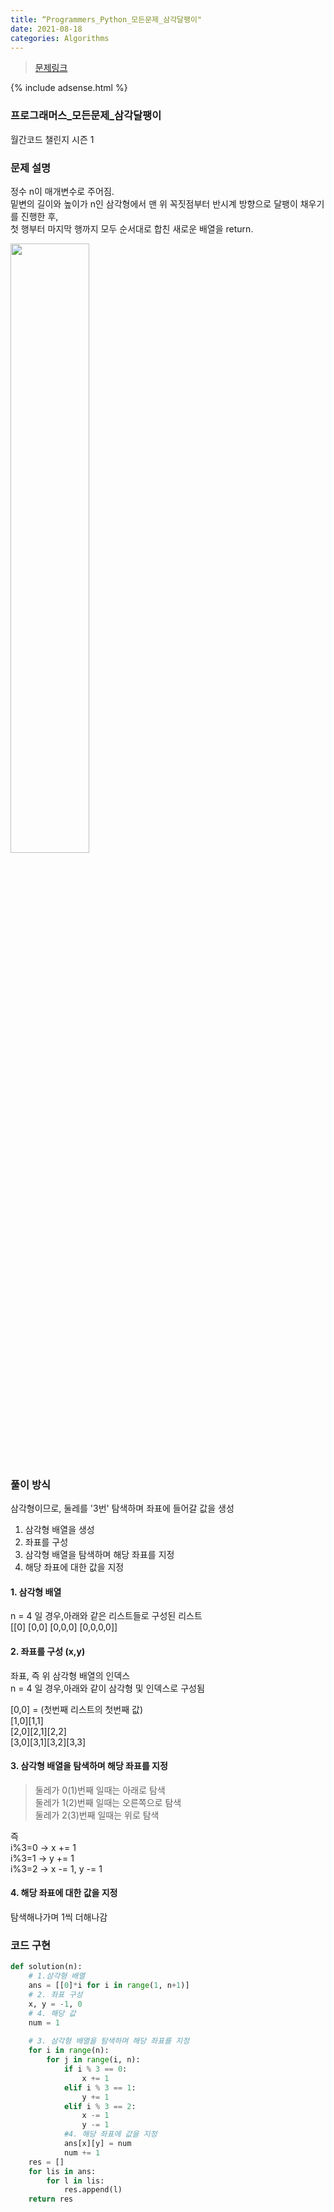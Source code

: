 ```yaml
---
title: “Programmers_Python_모든문제_삼각달팽이"
date: 2021-08-18
categories: Algorithms
---
```

> [문제링크](https://programmers.co.kr/learn/courses/30/lessons/68645)

{% include adsense.html %}

### 프로그래머스_모든문제_삼각달팽이
월간코드 챌린지 시즌 1

### 문제 설명

정수 n이 매개변수로 주어짐. <br>
밑변의 길이와 높이가 n인 삼각형에서 맨 위 꼭짓점부터 반시계 방향으로 달팽이 채우기를 진행한 후, <br>
첫 행부터 마지막 행까지 모두 순서대로 합친 새로운 배열을 return.

<img src="https://grepp-programmers.s3.ap-northeast-2.amazonaws.com/files/production/e1e53b93-dcdf-446f-b47f-e8ec1292a5e0/examples.png" width="50%" height="50%" />

### 풀이 방식

삼각형이므로, 둘레를 '3번' 탐색하며 좌표에 들어갈 값을 생성

1. 삼각형 배열을 생성
2. 좌표를 구성
3. 삼각형 배열을 탐색하며 해당 좌표를 지정
4. 해당 좌표에 대한 값을 지정

#### 1. 삼각형 배열
n = 4 일 경우,아래와 같은 리스트들로 구성된 리스트<br>
[[0] [0,0] [0,0,0] [0,0,0,0]]

#### 2. 좌표를 구성 (x,y)
좌표, 즉 위 삼각형 배열의 인덱스<br>
n = 4 일 경우,아래와 같이 삼각형 및 인덱스로 구성됨<br>

[0,0] = (첫번째 리스트의 첫번째 값)<br>
[1,0][1,1]<br>
[2,0][2,1][2,2]<br>
[3,0][3,1][3,2][3,3]<br>

#### 3. 삼각형 배열을 탐색하며 해당 좌표를 지정

> 둘레가 0(1)번째 일때는 아래로 탐색<br>
> 둘레가 1(2)번째 일때는 오른쪽으로 탐색<br>
> 둘레가 2(3)번째 일때는 위로 탐색<br>

즉<br> 
i%3=0 -> x += 1<br>
i%3=1 -> y += 1<br>
i%3=2 -> x -= 1, y -= 1

#### 4. 해당 좌표에 대한 값을 지정

탐색해나가며 1씩 더해나감

### 코드 구현

```python
def solution(n):
    # 1.삼각형 배열
    ans = [[0]*i for i in range(1, n+1)]
    # 2. 좌표 구성
    x, y = -1, 0
    # 4. 해당 값
    num = 1
    
    # 3. 삼각형 배열을 탐색하며 해당 좌표를 지정
    for i in range(n):
        for j in range(i, n):
            if i % 3 == 0:
                x += 1
            elif i % 3 == 1:
                y += 1
            elif i % 3 == 2:
                x -= 1
                y -= 1
            #4. 해당 좌표에 값을 지정
            ans[x][y] = num
            num += 1
    res = []
    for lis in ans:
        for l in lis:
            res.append(l)
    return res
```








